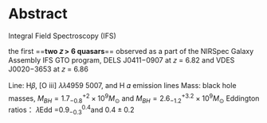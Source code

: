 # Abstract
Integral Field Spectroscopy (IFS)

the first ==**two 𝑧 > 6 quasars**== observed as a part of the NIRSpec Galaxy Assembly IFS GTO program, DELS J0411−0907 at 𝑧 = 6.82 and VDES J0020−3653 at 𝑧 = 6.86

Line: H𝛽, $[$O iii$]$ 𝜆𝜆4959 5007, and H 𝛼 emission lines
Mass: black hole masses, $M_{BH}=1.7^{+2}_{-0.8}\times 10^9M_{\odot}$  and  $M_{BH}=2.6^{+3.2}_{-1.2}\times 10^9M_{\odot}$
Eddington ratios： 𝜆Edd =$0.9^{0.4}_{-0.3}$and $0.4\pm0.2$
